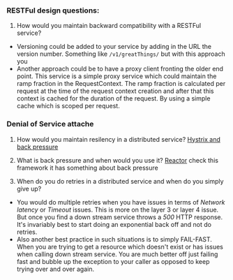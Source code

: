 ### RESTFul design questions:

1. How would you maintain backward compatibility with a RESTFul service?
  * Versioning could be added to your service by adding in the URL the version number. Something like `/v1/greatThings/` but with this approach you 
  * Another approach could be to have a proxy client fronting the older end point. This service is a simple proxy service which could maintain the ramp fraction in the RequestContext. The ramp fraction is calculated per request at the time of the request context creation and after that this context is cached for the duration of the request. By using a simple cache which is scoped per request.


### Denial of Service attache

1. How would you maintain resilency in a distributed service?
[Hystrix and back pressure](https://github.com/Netflix/Hystrix/issues/1089)

2. What is back pressure and when would you use it? 
[Reactor](https://github.com/reactor/reactor-core) check this framework it has something about back pressure

3. When do you do retries in a distributed service and when do you simply give up? 
  * You would do multiple retries when you have issues in terms of *Network latency* or *Timeout* issues. This is more on the layer 3 or layer 4 issue. But once you find a down stream service throws a *500* HTTP response. It's invariably best to start doing an exponential back off and not do retries. 
  * Also another best practice in such situations is to simply FAIL-FAST. When you are trying to get a resource which doesn't exist or has issues when calling down stream service. You are much better off just failing fast and bubble up the exception to your caller as opposed to keep trying over and over again.
